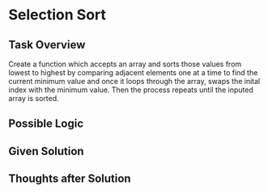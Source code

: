 # Selection Sort

## Task Overview
Create a function which accepts an array and sorts those values from lowest to highest by comparing adjacent elements one at a time to find the current minimum value and once it loops through the array, swaps the inital index with the minimum value. Then the process repeats until the inputed array is sorted.

## Possible Logic

## Given Solution

## Thoughts after Solution

